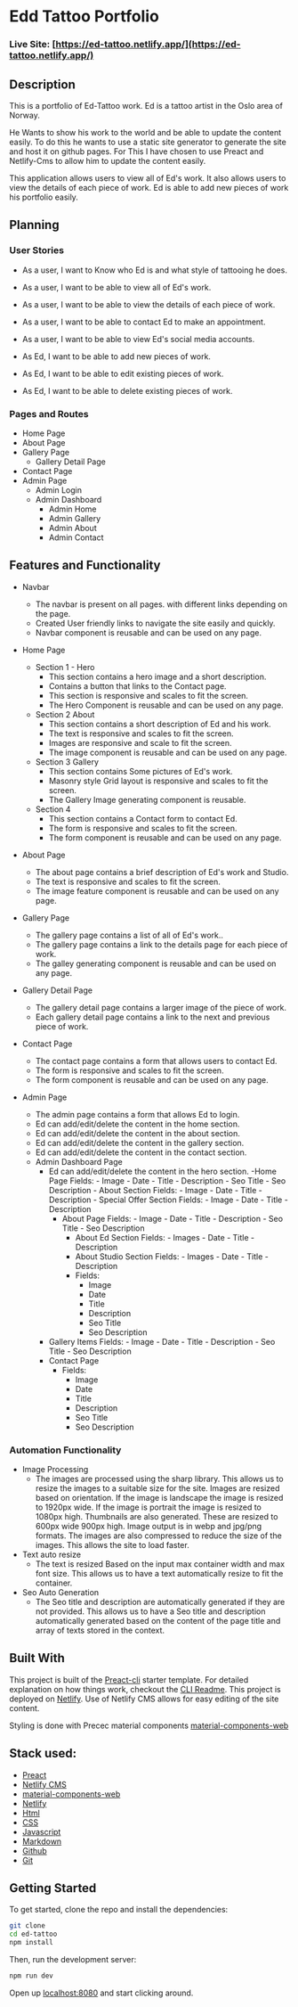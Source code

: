 # Edd Tattoo Portfolio

### Live Site: [https://ed-tattoo.netlify.app/](https://ed-tattoo.netlify.app/)
## Description
This is a portfolio of Ed-Tattoo work. Ed is a tattoo artist in the Oslo area of Norway.

He Wants to show his work to the world and be able to update the content easily.
To do this he wants to use a static site generator to generate the site and host it on github pages.
For This I have chosen to use Preact and Netlify-Cms to allow him to update the content easily.

This application allows users to view all of Ed's work. 
It also allows users to view the details of each piece of work.
Ed is able to add new pieces of work his portfolio easily.

## Planning
### User Stories
* As a user, I want to Know who Ed is and what style of tattooing he does.
* As a user, I want to be able to view all of Ed's work.
* As a user, I want to be able to view the details of each piece of work.
* As a user, I want to be able to contact Ed to make an appointment.
* As a user, I want to be able to view Ed's social media accounts.

* As Ed, I want to be able to add new pieces of work.
* As Ed, I want to be able to edit existing pieces of work.
* As Ed, I want to be able to delete existing pieces of work.


### Pages and Routes
- Home Page
- About Page
- Gallery Page
    - Gallery Detail Page
- Contact Page
- Admin Page
    - Admin Login
    - Admin Dashboard
        - Admin Home
        - Admin Gallery
        - Admin About
        - Admin Contact

## Features and Functionality
* Navbar
    - The navbar is present on all pages. with different links depending on the page.
    - Created User friendly links to navigate the site easily and quickly.
    - Navbar component is reusable and can be used on any page.
* Home Page
    - Section 1 - Hero
        - This section contains a hero image and a short description.
        - Contains a button that links to the Contact page.
        - This section is responsive and scales to fit the screen.
        - The Hero Component is reusable and can be used on any page.
    - Section 2 About
        - This section contains a short description of Ed and his work.
        - The text is responsive and scales to fit the screen.
        - Images are responsive and scale to fit the screen.
        - The image component is reusable and can be used on any page.
    - Section 3 Gallery
        - This section contains Some pictures of Ed's work.
        - Masonry style Grid layout is responsive and scales to fit the screen.
        - The Gallery Image generating component is reusable.
    - Section 4
        - This section contains a Contact form to contact Ed.
        - The form is responsive and scales to fit the screen.
        - The form component is reusable and can be used on any page.
    
* About Page
    - The about page contains a brief description of Ed's work and Studio.
    - The text is responsive and scales to fit the screen.
    - The image feature component is reusable and can be used on any page.
* Gallery Page
    - The gallery page contains a list of all of Ed's work..
    - The gallery page contains a link to the details page for each piece of work.
    - The galley generating component is reusable and can be used on any page.
* Gallery Detail Page
    - The gallery detail page contains a larger image of the piece of work.
    - Each gallery detail page contains a link to the next and previous piece of work.
* Contact Page
    - The contact page contains a form that allows users to contact Ed.
    - The form is responsive and scales to fit the screen.
    - The form component is reusable and can be used on any page.
* Admin Page
    - The admin page contains a form that allows Ed to login.
    - Ed can add/edit/delete the content in the home section.
    - Ed can add/edit/delete the content in the about section.
    - Ed can add/edit/delete the content in the gallery section.
    - Ed can add/edit/delete the content in the contact section.
    * Admin Dashboard Page
        - Ed can add/edit/delete the content in the hero section.
            -Home Page
                Fields:
                    - Image
                    - Date
                    - Title
                    - Description
                    - Seo Title
                    - Seo Description
                - About Section
                    Fields:
                        - Image
                        - Date
                        - Title
                        - Description
                - Special Offer Section
                    Fields:
                        - Image
                        - Date
                        - Title
                        - Description
            - About Page
                Fields:
                    - Image
                    - Date
                    - Title
                    - Description
                    - Seo Title
                    - Seo Description
                - About Ed Section
                    Fields:
                        - Images
                        - Date
                        - Title
                        - Description
                - About Studio Section
                    Fields:
                        - Images
                        - Date
                        - Title
                        - Description
                - Fields:
                    - Image
                    - Date
                    - Title
                    - Description
                    - Seo Title
                    - Seo Description
        - Gallery Items
            Fields:
                - Image
                - Date
                - Title
                - Description
                - Seo Title
                - Seo Description
        - Contact Page
            - Fields:
                - Image
                - Date
                - Title
                - Description
                - Seo Title
                - Seo Description
        

### Automation Functionality
* Image Processing
    - The images are processed using the sharp library. This allows us to resize the images to a suitable size for the site. Images are resized based on orientation. If the image is landscape the image is resized to 1920px wide. If the image is portrait the image is resized to 1080px high. Thumbnails are also generated. These are resized to 600px wide 900px high. Image output is in webp and jpg/png formats. The images are also compressed to reduce the size of the images. This allows the site to load faster.
* Text auto resize 
    - The text is resized Based on the input max container width and max font size. This allows us to have a text automatically resize to fit the container.
* Seo Auto Generation
    - The Seo title and description are automatically generated if they are not provided. This allows us to have a Seo title and description automatically generated based on the content of the page title and array of texts stored in the context.

## Built With

This project is built of the [Preact-cli](https://github.com/preactjs/preact-cli) starter template.
For detailed explanation on how things work, checkout the [CLI Readme](https://github.com/developit/preact-cli/blob/master/README.md). This project is deployed on [Netlify](https://www.netlify.com/).
Use of Netlify CMS allows for easy editing of the site content.

Styling is done with Precec material components [material-components-web](https://material.preactjs.com/)

## Stack used:
* [Preact](https://preactjs.com/)
* [Netlify CMS](https://www.netlifycms.org/)
* [material-components-web](https://material.preactjs.com/)
* [Netlify](https://www.netlify.com/)
* [Html](https://www.w3schools.com/html/)
* [CSS](https://www.w3schools.com/css/)
* [Javascript](https://www.w3schools.com/js/)
* [Markdown](https://www.markdownguide.org/)
* [Github](https://github.com/)
* [Git](https://git-scm.com/)

## Getting Started
To get started, clone the repo and install the dependencies:

```bash
git clone
cd ed-tattoo
npm install
```

Then, run the development server:
 
```bash
npm run dev
```

Open up [localhost:8080](http://localhost:8080) and start clicking around.
